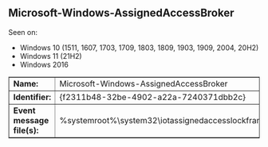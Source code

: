 ## Microsoft-Windows-AssignedAccessBroker

Seen on:
* Windows 10 (1511, 1607, 1703, 1709, 1803, 1809, 1903, 1909, 2004, 20H2)
* Windows 11 (21H2)
* Windows 2016

<table border="1" class="docutils">
  <tbody>
    <tr>
      <td><b>Name:</b></td>
      <td>Microsoft-Windows-AssignedAccessBroker</td>
    </tr>
    <tr>
      <td><b>Identifier:</b></td>
      <td>{f2311b48-32be-4902-a22a-7240371dbb2c}</td>
    </tr>
    <tr>
      <td><b>Event message file(s):</b></td>
      <td>%systemroot%\system32\iotassignedaccesslockframework.dll</td>
    </tr>
  </tbody>
</table>

&nbsp;

